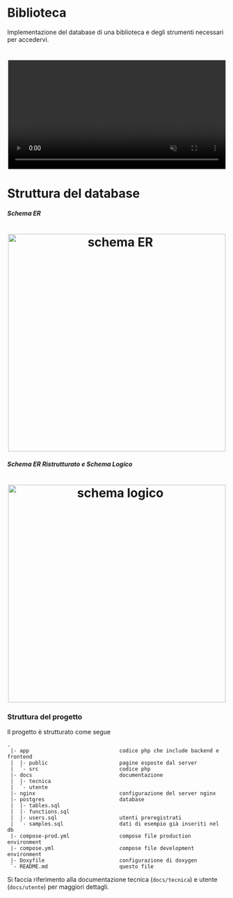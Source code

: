 # Biblioteca

Implementazione del database di una biblioteca e degli strumenti necessari per accedervi.

<h1 align="center">
    <video autoplay muted preload loop width="500" src="https://github.com/some0necoding/pwman/blob/main/docs/tecnica/prova_di_funzionamento.webm">
    </video>
</h1>

# Struttura del database
##### Schema ER
<h1 align="center">
    <img width="500" alt="schema ER" src="https://github.com/some0necoding/pwman/blob/main/docs/tecnica/schema_concettuale.svg">
</h1>

##### Schema ER Ristrutturato e Schema Logico
<h1 align="center">
    <img width="500" alt="schema logico" src="https://github.com/some0necoding/pwman/blob/main/docs/tecnica/schema_logico.svg">
</h1>

### Struttura del progetto
Il progetto è strutturato come segue

```
.
 |- app                             codice php che include backend e frontend
 |  |- public                       pagine esposte dal server
 |  `- src                          codice php
 |- docs                            documentazione
 |  |- tecnica
 |  `- utente
 |- nginx                           configurazione del server nginx
 |- postgres                        database
 |  |- tables.sql
 |  |- functions.sql
 |  |- users.sql                    utenti preregistrati
 |  `- samples.sql                  dati di esempio già inseriti nel db
 |- compose-prod.yml                compose file production environment
 |- compose.yml                     compose file development environment
 |- Doxyfile                        configurazione di doxygen
 `- README.md                       questo file
```

Si faccia riferimento alla documentazione tecnica (`docs/tecnica`) e utente (`docs/utente`) per maggiori dettagli.
